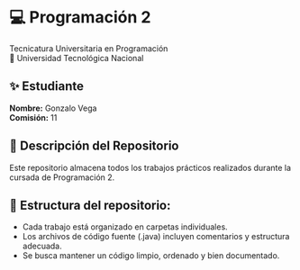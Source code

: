 # 💻 Programación 2  
Tecnicatura Universitaria en Programación  
📍 Universidad Tecnológica Nacional

## ✨ Estudiante  
**Nombre:** Gonzalo Vega  
**Comisión:** 11  

## 📂 Descripción del Repositorio  
Este repositorio almacena todos los trabajos prácticos realizados durante la cursada de Programación 2.

## 📌 Estructura del repositorio:

- Cada trabajo está organizado en carpetas individuales.  
- Los archivos de código fuente (.java) incluyen comentarios y estructura adecuada.  
- Se busca mantener un código limpio, ordenado y bien documentado.  

